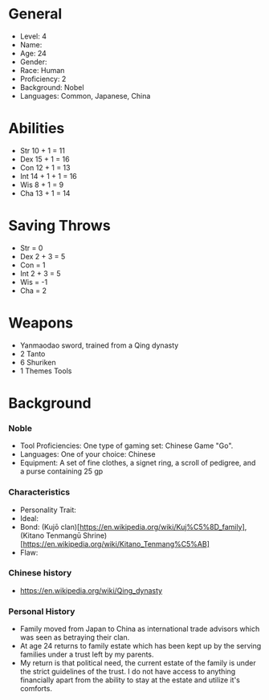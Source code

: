 # General

- Level: 4
- Name:
- Age: 24
- Gender:
- Race: Human
- Proficiency: 2
- Background: Nobel
- Languages: Common, Japanese, China

# Abilities

- Str 10 + 1 = 11
- Dex 15 + 1 = 16
- Con 12 + 1 = 13
- Int 14 + 1 + 1 = 16
- Wis 8 + 1 = 9
- Cha 13 + 1 = 14

# Saving Throws

- Str = 0
- Dex 2 + 3 = 5
- Con = 1
- Int 2 + 3 = 5
- Wis = -1
- Cha = 2

# Weapons

- Yanmaodao sword, trained from a Qing dynasty
- 2 Tanto
- 6 Shuriken
- 1 Themes Tools

# Background

### Noble
- Tool Proficiencies: One type of gaming set: Chinese Game "Go".
- Languages: One of your choice: Chinese
- Equipment: A set of fine clothes, a signet ring, a scroll of pedigree, and a purse containing 25 gp

### Characteristics

- Personality Trait:
- Ideal:
- Bond: (Kujō clan)[https://en.wikipedia.org/wiki/Kuj%C5%8D_family], (Kitano Tenmangū Shrine)[https://en.wikipedia.org/wiki/Kitano_Tenmang%C5%AB]
- Flaw:

### Chinese history
- https://en.wikipedia.org/wiki/Qing_dynasty

### Personal History

- Family moved from Japan to China as international trade advisors which was seen as betraying their clan.
- At age 24 returns to family estate which has been kept up by the serving families under a trust left by my parents.
- My return is that political need, the current estate of the family is under the strict guidelines of the trust. I do not have access to anything financially apart from the ability to stay at the estate and utilize it's comforts.
